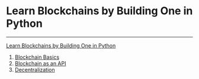 # Learn Blockchains by Building One in Python

---
[Learn Blockchains by Building One in Python](https://medium.com/@estebanthi/learn-blockchains-by-building-one-in-python-6d7580ea2c93)

1. [Blockchain Basics](https://medium.com/@estebanthi/learn-blockchains-by-building-one-in-python-1-blockchain-basics-4732ed68973f)
2. [Blockchain as an API](https://medium.com/@estebanthi/learn-blockchains-by-building-one-in-python-2-turning-our-blockchain-into-an-api-30de6dcc3ce3)
3. [Decentralization](https://medium.com/@estebanthi/learn-blockchains-by-building-one-in-python-3-decentralization-ded88bdf5558)